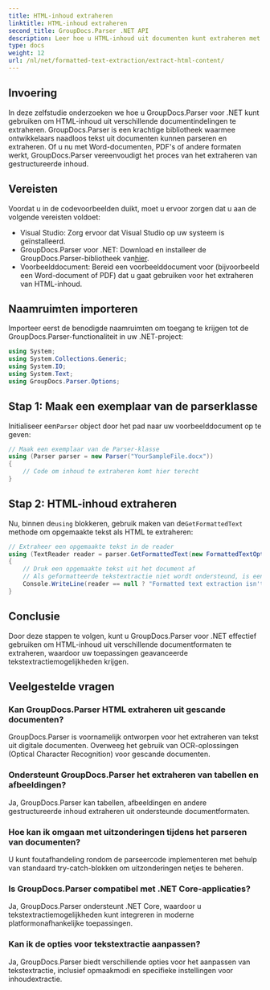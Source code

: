 ```yaml
---
title: HTML-inhoud extraheren
linktitle: HTML-inhoud extraheren
second_title: GroupDocs.Parser .NET API
description: Leer hoe u HTML-inhoud uit documenten kunt extraheren met GroupDocs.Parser voor .NET. Eenvoudig te volgen tutorial met codevoorbeelden en stapsgewijze begeleiding.
type: docs
weight: 12
url: /nl/net/formatted-text-extraction/extract-html-content/
---
```

## Invoering
In deze zelfstudie onderzoeken we hoe u GroupDocs.Parser voor .NET kunt gebruiken om HTML-inhoud uit verschillende documentindelingen te extraheren. GroupDocs.Parser is een krachtige bibliotheek waarmee ontwikkelaars naadloos tekst uit documenten kunnen parseren en extraheren. Of u nu met Word-documenten, PDF's of andere formaten werkt, GroupDocs.Parser vereenvoudigt het proces van het extraheren van gestructureerde inhoud.
## Vereisten
Voordat u in de codevoorbeelden duikt, moet u ervoor zorgen dat u aan de volgende vereisten voldoet:
- Visual Studio: Zorg ervoor dat Visual Studio op uw systeem is geïnstalleerd.
-  GroupDocs.Parser voor .NET: Download en installeer de GroupDocs.Parser-bibliotheek van[hier](https://releases.groupdocs.com/parser/net/).
- Voorbeelddocument: Bereid een voorbeelddocument voor (bijvoorbeeld een Word-document of PDF) dat u gaat gebruiken voor het extraheren van HTML-inhoud.

## Naamruimten importeren
Importeer eerst de benodigde naamruimten om toegang te krijgen tot de GroupDocs.Parser-functionaliteit in uw .NET-project:
```csharp
using System;
using System.Collections.Generic;
using System.IO;
using System.Text;
using GroupDocs.Parser.Options;
```
## Stap 1: Maak een exemplaar van de parserklasse
 Initialiseer een`Parser` object door het pad naar uw voorbeelddocument op te geven:
```csharp
// Maak een exemplaar van de Parser-klasse
using (Parser parser = new Parser("YourSampleFile.docx"))
{
    // Code om inhoud te extraheren komt hier terecht
}
```
## Stap 2: HTML-inhoud extraheren
 Nu, binnen de`using` blokkeren, gebruik maken van de`GetFormattedText` methode om opgemaakte tekst als HTML te extraheren:
```csharp
// Extraheer een opgemaakte tekst in de reader
using (TextReader reader = parser.GetFormattedText(new FormattedTextOptions(FormattedTextMode.Html)))
{
    // Druk een opgemaakte tekst uit het document af
    // Als geformatteerde tekstextractie niet wordt ondersteund, is een lezer null
    Console.WriteLine(reader == null ? "Formatted text extraction isn't supported" : reader.ReadToEnd());
}
```

## Conclusie
Door deze stappen te volgen, kunt u GroupDocs.Parser voor .NET effectief gebruiken om HTML-inhoud uit verschillende documentformaten te extraheren, waardoor uw toepassingen geavanceerde tekstextractiemogelijkheden krijgen.

## Veelgestelde vragen
### Kan GroupDocs.Parser HTML extraheren uit gescande documenten?
GroupDocs.Parser is voornamelijk ontworpen voor het extraheren van tekst uit digitale documenten. Overweeg het gebruik van OCR-oplossingen (Optical Character Recognition) voor gescande documenten.
### Ondersteunt GroupDocs.Parser het extraheren van tabellen en afbeeldingen?
Ja, GroupDocs.Parser kan tabellen, afbeeldingen en andere gestructureerde inhoud extraheren uit ondersteunde documentformaten.
### Hoe kan ik omgaan met uitzonderingen tijdens het parseren van documenten?
U kunt foutafhandeling rondom de parseercode implementeren met behulp van standaard try-catch-blokken om uitzonderingen netjes te beheren.
### Is GroupDocs.Parser compatibel met .NET Core-applicaties?
Ja, GroupDocs.Parser ondersteunt .NET Core, waardoor u tekstextractiemogelijkheden kunt integreren in moderne platformonafhankelijke toepassingen.
### Kan ik de opties voor tekstextractie aanpassen?
Ja, GroupDocs.Parser biedt verschillende opties voor het aanpassen van tekstextractie, inclusief opmaakmodi en specifieke instellingen voor inhoudextractie.